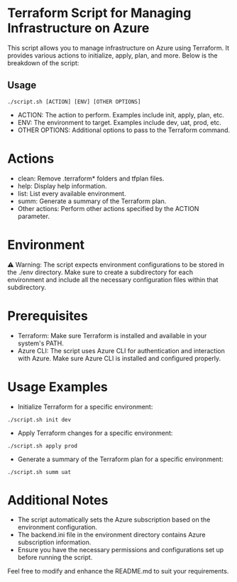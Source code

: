 # Terraform Script for Managing Infrastructure on Azure

This script allows you to manage infrastructure on Azure using Terraform. It provides various actions to initialize, apply, plan, and more. Below is the breakdown of the script:

## Usage

```shell
./script.sh [ACTION] [ENV] [OTHER OPTIONS]
```

- ACTION: The action to perform. Examples include init, apply, plan, etc.
- ENV: The environment to target. Examples include dev, uat, prod, etc.
- OTHER OPTIONS: Additional options to pass to the Terraform command.

# Actions
- clean: Remove .terraform* folders and tfplan files.
- help: Display help information.
- list: List every available environment.
- summ: Generate a summary of the Terraform plan.
- Other actions: Perform other actions specified by the ACTION parameter.

# Environment

⚠️ Warning: The script expects environment configurations to be stored in the ./env directory. Make sure to create a subdirectory for each environment and include all the necessary configuration files within that subdirectory.

# Prerequisites
- Terraform: Make sure Terraform is installed and available in your system's PATH.
- Azure CLI: The script uses Azure CLI for authentication and interaction with Azure. Make sure Azure CLI is installed and configured properly.

# Usage Examples

- Initialize Terraform for a specific environment:
```shell
./script.sh init dev
```

- Apply Terraform changes for a specific environment:
```shell
./script.sh apply prod
```

- Generate a summary of the Terraform plan for a specific environment:
```shell
./script.sh summ uat
```

# Additional Notes
- The script automatically sets the Azure subscription based on the environment configuration.
- The backend.ini file in the environment directory contains Azure subscription information.
- Ensure you have the necessary permissions and configurations set up before running the script.

Feel free to modify and enhance the README.md to suit your requirements.